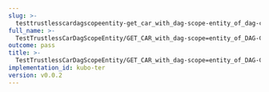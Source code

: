 ```yaml
---
slug: >-
  testtrustlesscardagscopeentity-get_car_with_dag-scope-entity_of_dag-cbor_with_links_(format-car)-body
full_name: >-
  TestTrustlessCarDagScopeEntity/GET_CAR_with_dag-scope=entity_of_DAG-CBOR_with_Links_(format=car)/Body
outcome: pass
title: >-
  TestTrustlessCarDagScopeEntity/GET_CAR_with_dag-scope=entity_of_DAG-CBOR_with_Links_(format=car)/Body
implementation_id: kubo-ter
version: v0.0.2
---
```


